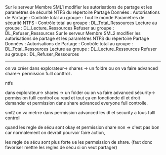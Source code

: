 Sur le serveur Membre SML1 modifier les autorisations de partage et les paramètres de sécurité NTFS du répertoire Partagé Données :
Autorisations de Partage : 
Contrôle total au groupe : Tout le monde
Paramètres de sécurité NTFS : 
Contrôle total au groupe : DL_Total_Ressources
Lecture au groupe :  DL_Lecture_Ressources
Refuser au groupe : DL_Refuser_Ressources
Sur le serveur Membre SML2 modifier les autorisations de partage et les paramètres NTFS du répertoire Partagé Données :
Autorisations de Partage : 
Contrôle total au groupe : DL_Total_Ressources
Lecture au groupe : DL_Lecture_Ressources
Refuser au groupe : DL_Refuser_Ressources


------

on va créer dans explorateur-> shares -> un foldre ou on va faire advanced share-> permission fulll conttrol .

ntfs  

dans explorateur-> shares -> un folder ou on va faire advanced sécurity-> permission fulll conttrol ou read et tout ça en fonctionde dl et droit demander et permission dans share advanced everyone full controlle.

sml2
on va metrre dans permission advanced les dl et security a tous fulll controll


quand les regle de sécu sont okay et permission share non  => c'est pas bon car normalement on devrait pourvoir faire action, 

les regle de sécu sont plus forte ue les permsission de share. (faut donc favoriser mettre les regles de sécu si on veut partager) 

